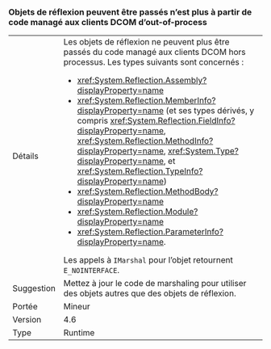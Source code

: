 ### <a name="reflection-objects-can-no-longer-be-passed-from-managed-code-to-out-of-process-dcom-clients"></a>Objets de réflexion peuvent être passés n’est plus à partir de code managé aux clients DCOM d’out-of-process

|   |   |
|---|---|
|Détails|Les objets de réflexion ne peuvent plus être passés du code managé aux clients DCOM hors processus. Les types suivants sont concernés :<ul><li><xref:System.Reflection.Assembly?displayProperty=name></li><li><xref:System.Reflection.MemberInfo?displayProperty=name> (et ses types dérivés, y compris <xref:System.Reflection.FieldInfo?displayProperty=name>, <xref:System.Reflection.MethodInfo?displayProperty=name>, <xref:System.Type?displayProperty=name>, et <xref:System.Reflection.TypeInfo?displayProperty=name>)</li><li><xref:System.Reflection.MethodBody?displayProperty=name></li><li><xref:System.Reflection.Module?displayProperty=name></li><li><xref:System.Reflection.ParameterInfo?displayProperty=name>.</li></ul>Les appels à <code>IMarshal</code> pour l’objet retournent <code>E_NOINTERFACE</code>.|
|Suggestion|Mettez à jour le code de marshaling pour utiliser des objets autres que des objets de réflexion.|
|Portée|Mineur|
|Version|4.6|
|Type|Runtime|

